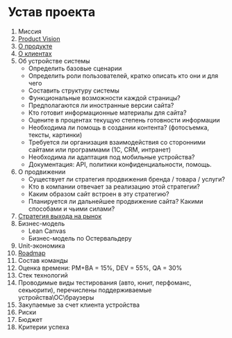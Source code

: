 # Устав проекта
1. Миссия
2. [Product Vision](./product-vision.md)
3. [О продукте](../../po/product.md)
4. [О клиентах](../../po/customers.md)
5. Об устройстве системы
   - Определить базовые сценарии
   - Определить роли пользователей, кратко описать кто они и для чего
   - Составить структуру системы
   - Функциональные возможности каждой страницы?
   - Предполагаются ли иностранные версии сайта?
   - Кто готовит информационные материалы для сайта?
   - Оцените в процентах текущую степень готовности информации
   - Необходима ли помощь в создании контента? (фотосъемка, тексты, картинки)
   - Требуется ли организация взаимодействия со сторонними сайтами или программами (1С, CRM, интранет)
   - Необходима ли адаптация под мобильные устройства?
   - Документация: API, политики конфиденциальности, помощь.
6. О продвижении
   - Существует ли стратегия продвижения бренда / товара / услуги?
   - Кто в компании отвечает за реализацию этой стратегии?
   - Каким образом сайт встроен в эту стратегию?
   - Планируется ли дальнейшее продвижение сайта? Какими способами и чьими силами?
7. [Стратегия выхода на рынок](../../po/researches/strategy.md)
8. Бизнес-модель
   - Lean Canvas
   - Бизнес-модель по Остервальдеру
9. Unit-экономика
10. [Roadmap](./roadmap.md)
11. Состав команды
12. Оценка времени: PM+BA = 15%, DEV = 55%, QA = 30%
13. Стек технологий
14. Проводимые виды тестирования (авто, юнит, перфоманс, секьюрити), перечислены поддерживаемые устройства\ОС\браузеры
15. Закупаемые за счет клиента устройства
16. Риски
17. Бюджет
18. Критерии успеха
